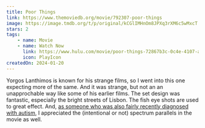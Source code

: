 ```yaml
---
title: Poor Things
link: https://www.themoviedb.org/movie/792307-poor-things
image: https://image.tmdb.org/t/p/original/kCGlIMHnOm8JPXq3rXM6c5wMxcT.jpg
stars: 2
tags:
    - name: Movie
    - name: Watch Now
      link: https://www.hulu.com/movie/poor-things-72867b3c-0c4e-4107-aff7-a1f876c7242f
      icon: PlayIcon
createdOn: 2024-01-20
---
```


Yorgos Lanthimos is known for his strange films, so I went into this one expecting more of the same.
And it was strange, but not an an unapprochable way like some of his earlier films. The set design
was fantastic, especially the bright streets of Lisbon. The fish eye shots are used to great effect.
And,
[as someone who was also fairly recently diagnosed with autism](https://letterboxd.com/demiadejuyigbe/film/poor-things-2023/),
I appreciated the (intentional or not) spectrum parallels in the movie as well.
